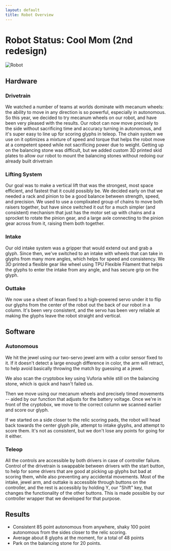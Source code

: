 ```yaml
---
layout: default
title: Robot Overview
---
```


# Robot Status: Cool Mom (2nd redesign)

![Robot](https://github.com/MICDSRobotics/MICDSRobotics.github.io/blob/master/assets/img/SRPre-Match.jpg?raw=true)

## Hardware

### Drivetrain

We watched a number of teams at worlds dominate with mecanum wheels: the ability to move in any direction is so powerful, especially in autonomous. So this year, we decided to try mecanum wheels on our robot, and have been very pleased with the results. Our robot can now move precisely to the side without sacrificing time and accuracy turning in autonomous, and it's super easy to line up for scoring glyphs in teleop. The chain system we use on it optimizes a mixture of speed and torque that helps the robot move at a competent speed while not sacrificing power due to weight. Getting up on the balancing stone was difficult, but we added custom 3D printed skid plates to allow our robot to mount the balancing stones without redoing our already built drivetrain

### Lifting System

Our goal was to make a vertical lift that was the strongest, most space efficient, and fastest that it could possibly be. We decided early on that we needed a rack and pinion to be a good balance between strength, speed, and precision. We used to use a complixated group of chains to move both raisers together, but have since switched it out for a much simpler (and consistent) mechanism that just has the motor set up with chains and a sprocket to rotate the pinion gear, and a large axle connecting to the pinion gear across from it, raising them both together.

### Intake

Our old intake system was a gripper that would extend out and grab a glyph. Since then, we've switched to an intake with wheels that can take in glyphs from many more angles, which helps for speed and consistency. We 3D printed a flexible gear like wheel using TPU Flexible Filament that helps the glyphs to enter the intake from any angle, and has secure grip on the glyph.

### Outtake

We now use a sheet of lexan fixed to a high-powered servo under it to flip our glyphs from the center of the robot out the back of our robot in a column. It's been very consistent, and the servo has been very reliable at making the glyphs leave the robot straight and vertical.

## Software

### Autonomous

We hit the jewel using our two-servo jewel arm with a color sensor fixed to it. If it doesn't detect a large enough difference in color, the arm will retract, to help avoid basically throwing the match by guessing at a jewel.

We also scan the cryptobox key using Vuforia while still on the balancing stone, which is quick and hasn't failed us.

Then we move using our mecanum wheels and precisely timed movements -- aided by our function that adjusts for the battery voltage. Once we're in front of the cryptobox, we move to the correct column we scanned earlier and score our glyph.

If we started on a side closer to the relic scoring pads, the robot will head back towards the center glyph pile, attempt to intake glyphs, and attempt to score them. It's not as consistent, but we don't lose any points for going for it either.

### Teleop

All the controls are accessible by both drivers in case of controller failure. Control of the drivetrain is swappable between drivers with the start button, to help for some drivers that are good at picking up glyphs but bad at scoring them, while also preventing any accidental movements. Most of the intake, jewel arm, and outtake is accessible through buttons on the controller, and the rest is accessibly by holding Y, our "Shift" key, that changes the functionality of the other buttons. This is made possible by our controller wrapper that we developed for that purpose. 

## Results

* Consistent 85 point autonomous from anywhere, shaky 100 point autonomous from the sides closer to the relic scoring.
* Average about 8 glyphs at the moment, for a total of 48 points
* Park on the balancing stone for 20 points.
